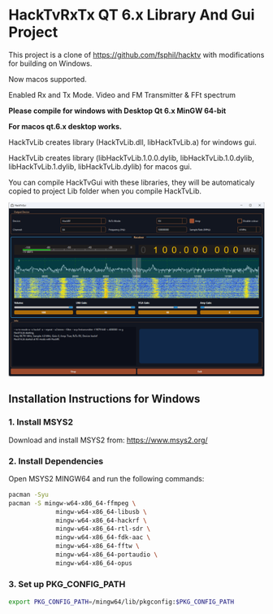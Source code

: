 # HackTvRxTx QT 6.x Library And Gui Project

This project is a clone of https://github.com/fsphil/hacktv with modifications for building on Windows. 

Now macos supported.

Enabled Rx and Tx Mode. Video and FM Transmitter & FFt spectrum

<b>Please compile for windows with Desktop Qt 6.x MinGW 64-bit

For macos qt.6.x desktop works.</b>

HackTvLib creates library (HackTvLib.dll, libHackTvLib.a) for windows gui.

HackTvLib creates library (libHackTvLib.1.0.0.dylib, libHackTvLib.1.0.dylib, libHackTvLib.1.dylib, libHackTvLib.dylib) for macos gui.

You can compile HackTvGui with these libraries, they will be automaticaly copied to project Lib folder when you compile HackTvLib.


![HackTvGui Screenshot](hacktvgui_screen.png)

## Installation Instructions for Windows

### 1. Install MSYS2

Download and install MSYS2 from: https://www.msys2.org/

### 2. Install Dependencies

Open MSYS2 MINGW64 and run the following commands:

```bash
pacman -Syu
pacman -S mingw-w64-x86_64-ffmpeg \
             mingw-w64-x86_64-libusb \
             mingw-w64-x86_64-hackrf \
             mingw-w64-x86_64-rtl-sdr \
             mingw-w64-x86_64-fdk-aac \
             mingw-w64-x86_64-fftw \
             mingw-w64-x86_64-portaudio \
             mingw-w64-x86_64-opus
```

### 3. Set up PKG_CONFIG_PATH

```bash
export PKG_CONFIG_PATH=/mingw64/lib/pkgconfig:$PKG_CONFIG_PATH
```
